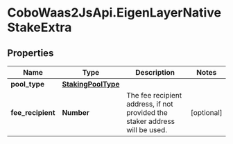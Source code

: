 # CoboWaas2JsApi.EigenLayerNativeStakeExtra

## Properties

Name | Type | Description | Notes
------------ | ------------- | ------------- | -------------
**pool_type** | [**StakingPoolType**](StakingPoolType.md) |  | 
**fee_recipient** | **Number** | The fee recipient address, if not provided the staker address will be used. | [optional] 


